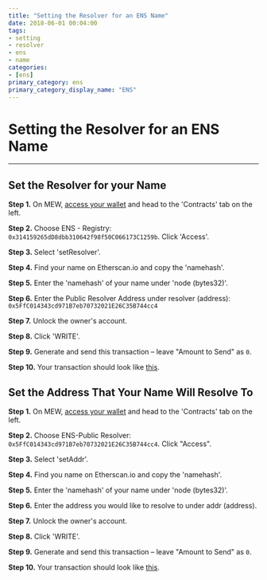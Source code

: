 ```yaml
---
title: "Setting the Resolver for an ENS Name"
date: 2018-06-01 00:04:00
tags:
- setting
- resolver
- ens
- name
categories:
- [ens]
primary_category: ens
primary_category_display_name: "ENS"
---
```


# __Setting the Resolver for an ENS Name__
***

## __Set the Resolver for your Name__

**Step 1.** On MEW, [access your wallet]() and head to the 'Contracts' tab on the left.

**Step 2.** Choose ENS - Registry: `0x314159265dD8dbb310642f98f50C066173C1259b`. Click 'Access'.

**Step 3.** Select 'setResolver'.

**Step 4.** Find your name on Etherscan.io and copy the 'namehash'.

**Step 5.** Enter the 'namehash' of your name under 'node (bytes32)'.

**Step 6.** Enter the Public Resolver Address under resolver (address): `0x5FfC014343cd971B7eb70732021E26C35B744cc4`

**Step 7.** Unlock the owner's account. 

**Step 8.** Click 'WRITE'.

**Step 9.** Generate and send this transaction – leave "Amount to Send" as `0`.

**Step 10.** Your transaction should look like [this](https://etherscan.io/tx/0x60eec50b492375bce25684f806599873b7f682e1ba504c8bed7cc90c33368118).



## __Set the Address That Your Name Will Resolve To__

**Step 1.** On MEW, [access your wallet]() and head to the 'Contracts' tab on the left.

**Step 2.** Choose ENS-Public Resolver: `0x5FfC014343cd971B7eb70732021E26C35B744cc4`. Click "Access".

**Step 3.** Select 'setAddr'.

**Step 4.** Find you name on Etherscan.io and copy the 'namehash'.

**Step 5.** Enter the 'namehash' of your name under 'node (bytes32)'.

**Step 6.** Enter the address you would like to resolve to under addr (address).

**Step 7.** Unlock the owner's account.

**Step 8.** Click 'WRITE'.

**Step 9.** Generate and send this transaction – leave "Amount to Send" as `0`.

**Step 10.** Your transaction should look like [this](https://etherscan.io/tx/0xe4b8cbbb9c30a9066e4d430e347e07442ccc99b927ed73280792aee718ecbd30).

